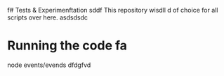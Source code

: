 f# Tests & Experimenftation
sddf
This repository wisdll d of choice for all scripts over here.
asdsdsdc
# Running the code fa
node events/evends
dfdgfvd